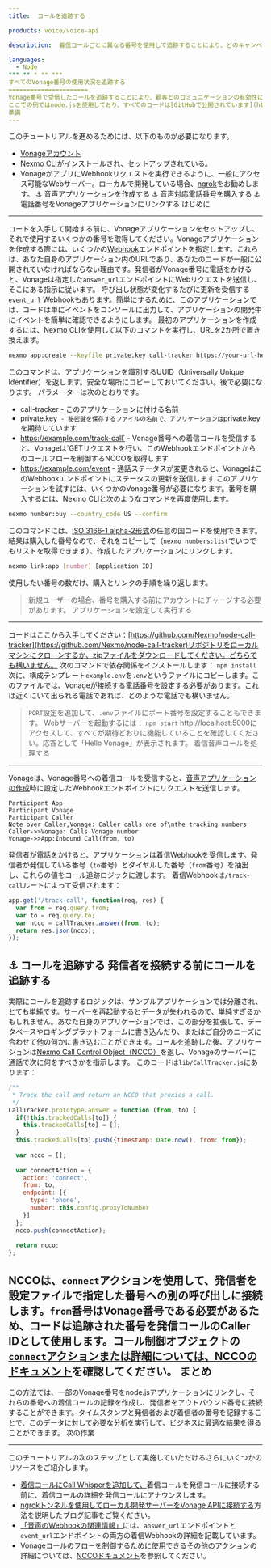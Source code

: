 ```yaml
---
title:  コールを追跡する

products: voice/voice-api

description:  着信コールごとに異なる番号を使用して追跡することにより、どのキャンペーンがうまく機能しているかを追跡できます。このチュートリアルでは、着信コールを処理する方法、着信コールを別の番号に接続する方法、あなたの各Vonage番号を呼び出した電話番号を追跡する方法を説明しています。

languages:
  - Node
*** ** * ** ***
すべてのVonage番号の使用状況を追跡する
======================
Vonage番号で受信したコールを追跡することにより、顧客とのコミュニケーションの有効性に関するインサイトを得ることができます。マーケティングキャンペーンごとに異なる番号を登録しておくことで、どの番号が一番効果があるのかがわかり、その情報をもとに今後のマーケティング活動を改善することができます。
ここでの例ではnode.jsを使用しており、すべてのコードは[GitHubで公開されています](https://github.com/Nexmo/node-call-tracker)が、このアプローチは他のテクノロジースタックでも同じように効果的に使用することができます。
準備
---
```

このチュートリアルを進めるためには、以下のものが必要になります。
* [Vonageアカウント](https://dashboard.nexmo.com/sign-up)
* [Nexmo CLI](https://github.com/nexmo/nexmo-cli)がインストールされ、セットアップされている。
* VonageがアプリにWebhookリクエストを実行できるように、一般にアクセス可能なWebサーバー。ローカルで開発している場合、[ngrok](https://ngrok.com/)をお勧めします。
⚓ 音声アプリケーションを作成する
⚓ 音声対応電話番号を購入する
⚓ 電話番号をVonageアプリケーションにリンクする
はじめに
----
コードを入手して開始する前に、Vonageアプリケーションをセットアップし、それで使用するいくつかの番号を取得してください。Vonageアプリケーションを作成する際には、いくつかの[Webhook](https://developer.nexmo.com/concepts/guides/webhooks)エンドポイントを指定します。これらは、あなた自身のアプリケーション内のURLであり、あなたのコードが一般に公開されていなければならない理由です。発信者がVonage番号に電話をかけると、Vonageは指定した`answer_url`エンドポイントにWebリクエストを送信し、そこにある指示に従います。
呼び出し状態が変化するたびに更新を受信する`event_url` Webhookもあります。簡単にするために、このアプリケーションでは、コードは単にイベントをコンソールに出力して、アプリケーションの開発中にイベントを簡単に確認できるようにします。
最初のアプリケーションを作成するには、Nexmo CLIを使用して以下のコマンドを実行し、URLを2か所で置き換えます。
```bash
nexmo app:create --keyfile private.key call-tracker https://your-url-here/track-call https://your-url-here/event
```
このコマンドは、アプリケーションを識別するUUID（Universally Unique Identifier）を返します。安全な場所にコピーしておいてください。後で必要になります。
パラメーターは次のとおりです。
  - call-tracker - このアプリケーションに付ける名前
  - private.key` - 秘密鍵を保存するファイルの名前で、アプリケーションは`private.keyを期待しています
  - https://example.com/track-call` - Vonage番号への着信コールを受信すると、Vonageは`GETリクエストを行い、このWebhookエンドポイントからのコールフローを制御するNCCOを取得します
  - https://example.com/event - 通話ステータスが変更されると、VonageはこのWebhookエンドポイントにステータスの更新を送信します
このアプリケーションを試すには、いくつかのVonage番号が必要になります。番号を購入するには、Nexmo CLIと次のようなコマンドを再度使用します。
```bash
nexmo number:buy --country_code US --confirm
```
このコマンドには、[ISO 3166-1 alpha-2形式](https://en.wikipedia.org/wiki/ISO_3166-1_alpha-2)の任意の国コードを使用できます。結果は購入した番号なので、それをコピーして（`nexmo numbers:list`でいつでもリストを取得できます）、作成したアプリケーションにリンクします。
```bash
nexmo link:app [number] [application ID]
```
使用したい番号の数だけ、購入とリンクの手順を繰り返します。

> 新規ユーザーの場合、番号を購入する前にアカウントにチャージする必要があります。
アプリケーションを設定して実行する
-----------------
コードはここから入手してください：[https://github.com/Nexmo/node-call-tracker](https://github.com/Nexmo/node-call-tracker)リポジトリをローカルマシンにクローンするか、zipファイルをダウンロードしてください。どちらでも構いません。
次のコマンドで依存関係をインストールします： `npm install`
次に、構成テンプレート`example.env`を`.env`というファイルにコピーします。このファイルでは、Vonageが接続する電話番号を設定する必要があります。これは近くにいて出られる電話であれば、どのような電話でも構いません。

> `PORT`設定を追加して、`.env`ファイルにポート番号を設定することもできます。
Webサーバーを起動するには： `npm start`
http://localhost:5000にアクセスして、すべてが期待どおりに機能していることを確認してください。応答として「Hello Vonage」が表示されます。
着信音声コールを処理する
------------
Vonageは、Vonage番号への着信コールを受信すると、[音声アプリケーションの作成](#get-started)時に設定したWebhookエンドポイントにリクエストを送信します。
```sequence_diagram
Participant App
Participant Vonage
Participant Caller
Note over Caller,Vonage: Caller calls one of\nthe tracking numbers
Caller->>Vonage: Calls Vonage number
Vonage->>App:Inbound Call(from, to)
```
発信者が電話をかけると、アプリケーションは着信Webhookを受信します。発信者が発信している番号（`to`番号）とダイヤルした番号（`from`番号）を抽出し、これらの値をコール追跡ロジックに渡します。
着信Webhookは`/track-call`ルートによって受信されます：
```js
app.get('/track-call', function(req, res) {
  var from = req.query.from;
  var to = req.query.to;
  var ncco = callTracker.answer(from, to);
  return res.json(ncco);
});
```
⚓ コールを追跡する
発信者を接続する前にコールを追跡する
------------------
実際にコールを追跡するロジックは、サンプルアプリケーションでは分離され、とても単純です。サーバーを再起動するとデータが失われるので、単純すぎるかもしれません。あなた自身のアプリケーションでは、この部分を拡張して、データベースやロギングプラットフォームに書き込んだり、またはご自分のニーズに合わせて他の何かに書き込むことができます。コールを追跡した後、アプリケーションは[Nexmo Call Control Object（NCCO）](https://developer.nexmo.com/voice/voice-api/ncco-reference)を返し、Vonageのサーバーに通話で次に何をすべきかを指示します。
このコードは`lib/CallTracker.js`にあります：
```js
/**
 * Track the call and return an NCCO that proxies a call.
 */
CallTracker.prototype.answer = function (from, to) {
  if(!this.trackedCalls[to]) {
    this.trackedCalls[to] = [];
  }
  this.trackedCalls[to].push({timestamp: Date.now(), from: from});
  
  var ncco = [];
  
  var connectAction = {
    action: 'connect',
    from: to,
    endpoint: [{
      type: 'phone',
      number: this.config.proxyToNumber
    }]
  };
  ncco.push(connectAction);
  
  return ncco;
};
```
NCCOは、`connect`アクションを使用して、発信者を設定ファイルで指定した番号への別の呼び出しに接続します。`from`番号はVonage番号である必要があるため、コードは追跡された番号を発信コールのCaller IDとして使用します。コール制御オブジェクトの[`connect`アクションまたは詳細については、NCCOのドキュメント](https://developer.nexmo.com/voice/voice-api/ncco-reference#connect)を確認してください。
まとめ
---
この方法では、一部のVonage番号をnode.jsアプリケーションにリンクし、それらの番号への着信コールの記録を作成し、発信者をアウトバウンド番号に接続することができます。タイムスタンプと発信者および着信者の番号を記録することで、このデータに対して必要な分析を実行して、ビジネスに最適な結果を得ることができます。
次の作業

---

このチュートリアルの次のステップとして実施していただけるさらにいくつかのリソースをご紹介します。

* [着信コールにCall Whisperを追加して、](https://developer.nexmo.com/tutorials/add-a-call-whisper-to-an-inbound-call)着信コールを発信コールに接続する前に、着信コールの詳細を発信コールにアナウンスします。
* [ngrokトンネルを使用してローカル開発サーバーをVonage APIに接続する](https://www.nexmo.com/blog/2017/07/04/local-development-nexmo-ngrok-tunnel-dr/)方法を説明したブログ記事をご覧ください。
* [「音声のWebhookの関連情報」](https://developer.nexmo.com/voice/voice-api/webhook-reference)には、`answer_url`エンドポイントと`event_url`エンドポイントの両方の着信Webhookの詳細を記載しています。
* Vonageコールのフローを制御するために使用できるその他のアクションの詳細については、[NCCOドキュメント](https://developer.nexmo.com/voice/voice-api/ncco-reference)を参照してください。

